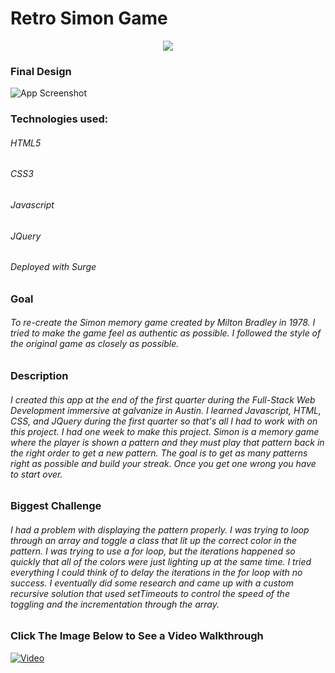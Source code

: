# Retro Simon Game

<div align="center">
<img src="https://github.com/JonDRamer/Simon-Game/blob/master/screenshots/Original%20Simon%20Box.jpg"/>
</div>

### Final Design
![App Screenshot](https://github.com/JonDRamer/Simon-Game/blob/master/screenshots/Simon%20Powered%20Off.png)

### Technologies used:

###### HTML5
###### CSS3
###### Javascript
###### JQuery
###### Deployed with Surge

### Goal
###### To re-create the Simon memory game created by Milton Bradley in 1978.  I tried to make the game feel as authentic as possible.  I followed the style of the original game as closely as possible.  

### Description

###### I created this app at the end of the first quarter during the Full-Stack Web Development immersive at galvanize in Austin.  I learned Javascript, HTML, CSS, and JQuery during the first quarter so that's all I had to work with on this project.  I had one week to make this project.  Simon is a memory game where the player is shown a pattern and they must play that pattern back in the right order to get a new pattern.  The goal is to get as many patterns right as possible and build your streak.  Once you get one wrong you have to start over.

### Biggest Challenge

###### I had a problem with displaying the pattern properly.  I was trying to loop through an array and toggle a class that lit up the correct color in the pattern.  I was trying to use a for loop, but the iterations happened so quickly that all of the colors were just lighting up at the same time.  I tried everything I could think of to delay the iterations in the for loop with no success.  I eventually did some research and came up with a custom recursive solution that used setTimeouts to control the speed of the toggling and the incrementation through the array.  

### Click The Image Below to See a Video Walkthrough
[![Video](https://github.com/JonDRamer/Simon-Game/blob/master/screenshots/Play%20Button.jpg)](https://www.youtube.com/watch?v=2Aj8AI-fNWA)
